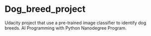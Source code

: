 # Dog_breed_project
Udacity project that use a pre-trained image classifier to identify dog breeds. AI Programming with Python Nanodegree Program.
